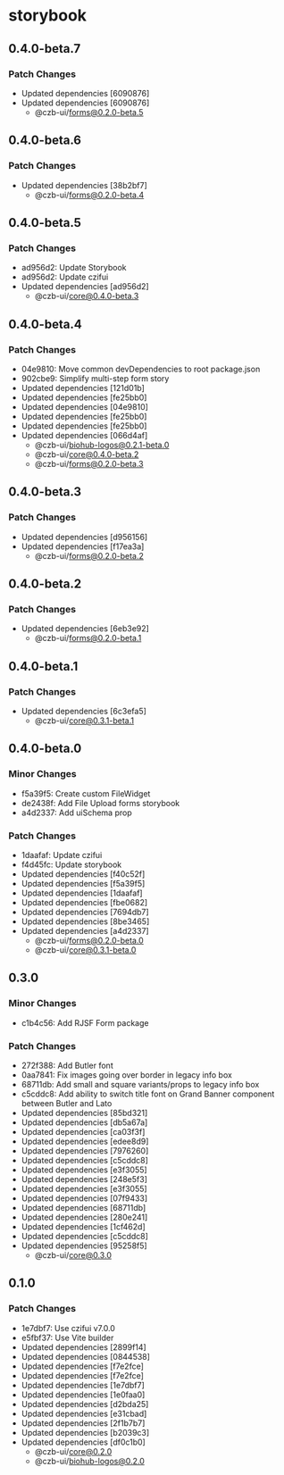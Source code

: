 # storybook

## 0.4.0-beta.7

### Patch Changes

- Updated dependencies [6090876]
- Updated dependencies [6090876]
  - @czb-ui/forms@0.2.0-beta.5

## 0.4.0-beta.6

### Patch Changes

- Updated dependencies [38b2bf7]
  - @czb-ui/forms@0.2.0-beta.4

## 0.4.0-beta.5

### Patch Changes

- ad956d2: Update Storybook
- ad956d2: Update czifui
- Updated dependencies [ad956d2]
  - @czb-ui/core@0.4.0-beta.3

## 0.4.0-beta.4

### Patch Changes

- 04e9810: Move common devDependencies to root package.json
- 902cbe9: Simplify multi-step form story
- Updated dependencies [121d01b]
- Updated dependencies [fe25bb0]
- Updated dependencies [04e9810]
- Updated dependencies [fe25bb0]
- Updated dependencies [fe25bb0]
- Updated dependencies [066d4af]
  - @czb-ui/biohub-logos@0.2.1-beta.0
  - @czb-ui/core@0.4.0-beta.2
  - @czb-ui/forms@0.2.0-beta.3

## 0.4.0-beta.3

### Patch Changes

- Updated dependencies [d956156]
- Updated dependencies [f17ea3a]
  - @czb-ui/forms@0.2.0-beta.2

## 0.4.0-beta.2

### Patch Changes

- Updated dependencies [6eb3e92]
  - @czb-ui/forms@0.2.0-beta.1

## 0.4.0-beta.1

### Patch Changes

- Updated dependencies [6c3efa5]
  - @czb-ui/core@0.3.1-beta.1

## 0.4.0-beta.0

### Minor Changes

- f5a39f5: Create custom FileWidget
- de2438f: Add File Upload forms storybook
- a4d2337: Add uiSchema prop

### Patch Changes

- 1daafaf: Update czifui
- f4d45fc: Update storybook
- Updated dependencies [f40c52f]
- Updated dependencies [f5a39f5]
- Updated dependencies [1daafaf]
- Updated dependencies [fbe0682]
- Updated dependencies [7694db7]
- Updated dependencies [8be3465]
- Updated dependencies [a4d2337]
  - @czb-ui/forms@0.2.0-beta.0
  - @czb-ui/core@0.3.1-beta.0

## 0.3.0

### Minor Changes

- c1b4c56: Add RJSF Form package

### Patch Changes

- 272f388: Add Butler font
- 0aa7841: Fix images going over border in legacy info box
- 68711db: Add small and square variants/props to legacy info box
- c5cddc8: Add ability to switch title font on Grand Banner component between Butler and Lato
- Updated dependencies [85bd321]
- Updated dependencies [db5a67a]
- Updated dependencies [ca03f3f]
- Updated dependencies [edee8d9]
- Updated dependencies [7976260]
- Updated dependencies [c5cddc8]
- Updated dependencies [e3f3055]
- Updated dependencies [248e5f3]
- Updated dependencies [e3f3055]
- Updated dependencies [07f9433]
- Updated dependencies [68711db]
- Updated dependencies [280e241]
- Updated dependencies [1cf462d]
- Updated dependencies [c5cddc8]
- Updated dependencies [95258f5]
  - @czb-ui/core@0.3.0

## 0.1.0

### Patch Changes

- 1e7dbf7: Use czifui v7.0.0
- e5fbf37: Use Vite builder
- Updated dependencies [2899f14]
- Updated dependencies [0844538]
- Updated dependencies [f7e2fce]
- Updated dependencies [f7e2fce]
- Updated dependencies [1e7dbf7]
- Updated dependencies [1e0faa0]
- Updated dependencies [d2bda25]
- Updated dependencies [e31cbad]
- Updated dependencies [2f1b7b7]
- Updated dependencies [b2039c3]
- Updated dependencies [df0c1b0]
  - @czb-ui/core@0.2.0
  - @czb-ui/biohub-logos@0.2.0
